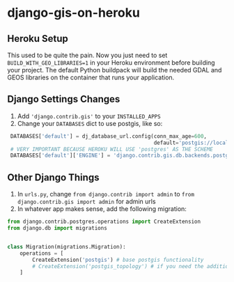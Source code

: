 # django-gis-on-heroku

## Heroku Setup

This used to be quite the pain. Now you just need to set `BUILD_WITH_GEO_LIBRARIES=1` in your Heroku environment before
building your project. The default Python buildpack will build the needed GDAL and GEOS libraries on the container that
runs your application. 

## Django Settings Changes

1. Add `'django.contrib.gis'` to your `INSTALLED_APPS`
2. Change your `DATABASES` dict to use postgis, like so:

```python
 DATABASES['default'] = dj_database_url.config(conn_max_age=600,
                                               default='postgis://localhost:5432/{}'.format(APP_NAME))
 # VERY IMPORTANT BECAUSE HEROKU WILL USE 'postgres' AS THE SCHEME
 DATABASES['default']['ENGINE'] = 'django.contrib.gis.db.backends.postgis'
```

## Other Django Things

1. In `urls.py`, change `from django.contrib import admin` to 
`from django.contrib.gis import admin` for admin urls
2. In whatever app makes sense, add the following migration:

```python
from django.contrib.postgres.operations import CreateExtension
from django.db import migrations


class Migration(migrations.Migration):
    operations = [
        CreateExtension('postgis') # base postgis functionality
        # CreateExtension('postgis_topology') # if you need the additional topology functionality
    ]
```
